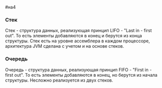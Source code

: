 #на4
### Стек
Стек - структура данных, реализующая принцип LIFO - "Last in - first out". То есть элементы добавляются в конец и берутся из конца структуры.
Стек есть на уровне ассемблера в каждом процессоре, архитектура JVM сделана с учетом и на основе стеков.

### Очередь
Очередь - структура данных, реализующая принцип FIFO - "First in - first out". То есть элементы добавляются в конец, но берутся из начала структуры.
Несложно реализуется из двух стеков.